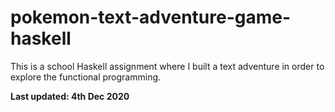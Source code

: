 # pokemon-text-adventure-game-haskell

This is a school Haskell assignment where I built a text adventure in order to explore the functional programming.

**Last updated: 4th Dec 2020**

